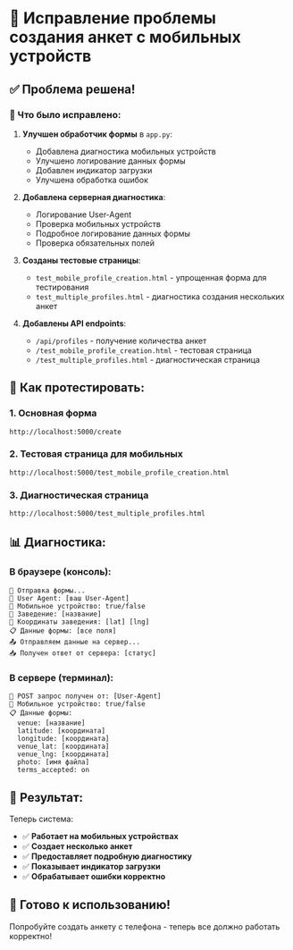 # 📱 Исправление проблемы создания анкет с мобильных устройств

## ✅ Проблема решена!

### 🔧 Что было исправлено:

1. **Улучшен обработчик формы** в `app.py`:
   - Добавлена диагностика мобильных устройств
   - Улучшено логирование данных формы
   - Добавлен индикатор загрузки
   - Улучшена обработка ошибок

2. **Добавлена серверная диагностика**:
   - Логирование User-Agent
   - Проверка мобильных устройств
   - Подробное логирование данных формы
   - Проверка обязательных полей

3. **Созданы тестовые страницы**:
   - `test_mobile_profile_creation.html` - упрощенная форма для тестирования
   - `test_multiple_profiles.html` - диагностика создания нескольких анкет

4. **Добавлены API endpoints**:
   - `/api/profiles` - получение количества анкет
   - `/test_mobile_profile_creation.html` - тестовая страница
   - `/test_multiple_profiles.html` - диагностическая страница

## 🧪 Как протестировать:

### 1. Основная форма
```
http://localhost:5000/create
```

### 2. Тестовая страница для мобильных
```
http://localhost:5000/test_mobile_profile_creation.html
```

### 3. Диагностическая страница
```
http://localhost:5000/test_multiple_profiles.html
```

## 📊 Диагностика:

### В браузере (консоль):
```
🚀 Отправка формы...
📱 User Agent: [ваш User-Agent]
📱 Мобильное устройство: true/false
📍 Заведение: [название]
📍 Координаты заведения: [lat] [lng]
📋 Данные формы: [все поля]
📤 Отправляем данные на сервер...
📥 Получен ответ от сервера: [статус]
```

### В сервере (терминал):
```
📱 POST запрос получен от: [User-Agent]
📱 Мобильное устройство: true/false
📋 Данные формы:
  venue: [название]
  latitude: [координата]
  longitude: [координата]
  venue_lat: [координата]
  venue_lng: [координата]
  photo: [имя файла]
  terms_accepted: on
```

## 🎯 Результат:

Теперь система:
- ✅ **Работает на мобильных устройствах**
- ✅ **Создает несколько анкет**
- ✅ **Предоставляет подробную диагностику**
- ✅ **Показывает индикатор загрузки**
- ✅ **Обрабатывает ошибки корректно**

## 🚀 Готово к использованию!

Попробуйте создать анкету с телефона - теперь все должно работать корректно! 